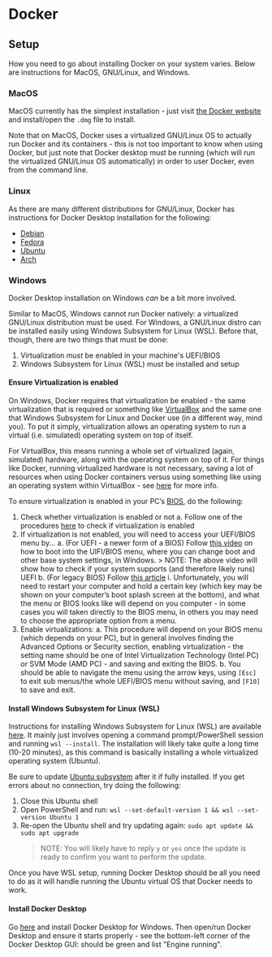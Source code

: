 # Docker

## Setup
How you need to go about installing Docker on your system varies. Below are instructions for MacOS, GNU/Linux, and Windows.

### MacOS
MacOS currently has the simplest installation - just visit [the Docker website](https://www.docker.com/products/docker-desktop/) and install/open the `.dmg` file to install.

Note that on MacOS, Docker uses a virtualized GNU/Linux OS to actually run Docker and its containers - this is not too important to know when using Docker, but just note that Docker desktop must be running (which will run the virtualized GNU/Linux OS automatically) in order to user Docker, even from the command line.

### Linux
As there are many different distributions for GNU/Linux, Docker has instructions for Docker Desktop installation for the following:
- [Debian](https://docs.docker.com/desktop/install/debian/)
- [Fedora](https://docs.docker.com/desktop/install/fedora/)
- [Ubuntu](https://docs.docker.com/desktop/install/ubuntu/)
- [Arch](https://docs.docker.com/desktop/install/archlinux/)

### Windows
Docker Desktop installation on Windows _can_ be a bit more involved.

Similar to MacOS, Windows cannot run Docker natively: a virtualized GNU/Linux distribution must be used. For Windows, a GNU/Linux distro can be installed easily using Windows Subsystem for Linux (WSL). Before that, though, there are two things that must be done:
1. Virtualization _must_ be enabled in your machine's UEFI/BIOS
2. Windows Subsystem for Linux (WSL) must be installed and setup

#### Ensure Virtualization is enabled
On Windows, Docker requires that virtualization be enabled - the same virtualization that is required or something like [VirtualBox](https://www.makeuseof.com/what-is-virtualbox-what-does-it-do/) and the same one that Windows Subsystem for Linux and Docker use (in a different way, mind you). To put it simply, virtualization allows an operating system to run a virtual (i.e. simulated) operating system on top of itself.

For VirtualBox, this means running a whole set of virtualized (again, simulated) hardware, along with the operating system on top of it. For things like Docker, running virtualized hardware is not necessary, saving a lot of resources when using Docker containers versus using something like using an operating system within VirtualBox - see [here](https://www.freecodecamp.org/news/docker-vs-vm-key-differences-you-should-know/) for more info.

To ensure virtualization is enabled in your PC’s [BIOS](https://en.wikipedia.org/wiki/BIOS), do the following:
1. Check whether virtualization is enabled or not
    a. Follow one of the procedures [here](https://techviral.net/check-if-virtualization-is-enabled/) to check if virtualization is enabled
2. If virtualization is not enabled, you will need to access your UEFI/BIOS menu by...
    a. (For UEFI - a newer form of a BIOS) Follow [this video](https://www.youtube.com/watch?v=GBKe5V26yQs) on how to boot into the UIFI/BIOS menu, where you can change boot and other base system settings, in Windows.
        > NOTE: The above video will show how to check if your system supports (and therefore likely runs) UEFI 
    b. (For legacy BIOS) Follow [this article](https://www.lifewire.com/enter-bios-on-windows-10-5095780)
        i. Unfortunately, you will need to restart your computer and hold a certain key (which key may be shown on your computer’s boot splash screen at the bottom), and what the menu or BIOS looks like will depend on you computer - in some cases you will taken directly to the BIOS menu, in others you may need to choose the appropriate option from a menu.
3. Enable virtualizations:
    a. This procedure will depend on your BIOS menu (which depends on your PC), but in general involves finding the Advanced Options or Security section, enabling virtualization - the setting name should be one of Intel Virtualization Technology (Intel PC) or SVM Mode (AMD PC) - and saving and exiting the BIOS.
    b. You should be able to navigate the menu using the arrow keys, using `[Esc]` to exit sub menus/the whole UEFI/BIOS menu without saving, and `[F10]` to save and exit.

#### Install Windows Subsystem for Linux (WSL)
Instructions for installing Windows Subsystem for Linux (WSL) are available [here](https://learn.microsoft.com/en-us/windows/wsl/setup/environment). It mainly just involves opening a command prompt/PowerShell session and running `wsl --install`. The installation will likely take quite a long time (10-20 minutes), as this command is basically installing a whole virtualized operating system (Ubuntu).

Be sure to update [Ubuntu subsystem](https://learn.microsoft.com/en-us/windows/wsl/setup/environment) after it if fully installed. If you get errors about no connection, try doing the following:
1. Close this Ubuntu shell
2. Open PowerShell and run: `wsl --set-default-version 1 && wsl --set-version Ubuntu 1`
3. Re-open the Ubuntu shell and try updating again: `sudo apt update && sudo apt upgrade`
    > NOTE: You will likely have to reply `y` or `yes` once the update is ready to confirm you want to perform the update.
    
Once you have WSL setup, running Docker Desktop should be all you need to do as it will handle running the Ubuntu virtual OS that Docker needs to work.

#### Install Docker Desktop

Go [here](https://docs.docker.com/engine/install/) and install Docker Desktop for Windows. Then open/run Docker Desktop and ensure it starts properly - see the bottom-left corner of the Docker Desktop GUI: should be green and list "Engine running".

